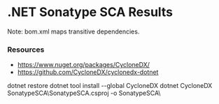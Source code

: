 # .NET Sonatype SCA Results 


Note: bom.xml maps transitive dependencies. 

### Resources
- https://www.nuget.org/packages/CycloneDX/
- https://github.com/CycloneDX/cyclonedx-dotnet



dotnet restore
dotnet tool install --global CycloneDX
dotnet CycloneDX SonatypeSCA\SonatypeSCA.csproj -o SonatypeSCA\
